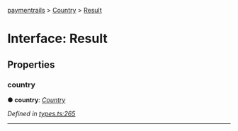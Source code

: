 [paymentrails](../README.md) > [Country](../modules/country.md) > [Result](../interfaces/country.result.md)



# Interface: Result


## Properties
<a id="country"></a>

###  country

**●  country**:  *[Country](country.country-1.md)* 

*Defined in [types.ts:265](https://github.com/PaymentRails/javascript-sdk/blob/9b4ee77/lib/types.ts#L265)*





___


